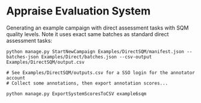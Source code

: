 # Appraise Evaluation System

Generating an example campaign with direct assessment tasks with SQM quality
levels. Note it uses exact same batches as standard direct assessment tasks:

    python manage.py StartNewCampaign Examples/DirectSQM/manifest.json --batches-json Examples/Direct/batches.json --csv-output Examples/DirectSQM/output.csv

    # See Examples/DirectSQM/outputs.csv for a SSO login for the annotator account
    # Collect some annotations, then export annotation scores...

    python manage.py ExportSystemScoresToCSV example6sqm
